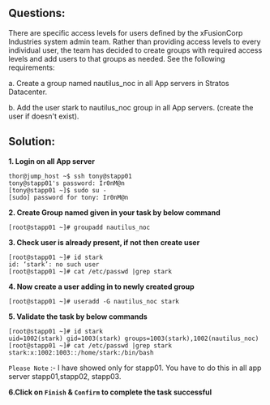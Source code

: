 

## Questions:

There are specific access levels for users defined by the xFusionCorp Industries system admin team. Rather than providing access levels to every individual user, the team has decided to create groups with required access levels and add users to that groups as needed. See the following requirements:


a. Create a group named nautilus_noc in all App servers in Stratos Datacenter.

b. Add the user stark to nautilus_noc group in all App servers. (create the user if doesn't exist).

## Solution:  

**1. Login on  all App server**  

```
thor@jump_host ~$ ssh tony@stapp01
tony@stapp01's password: Ir0nM@n
[tony@stapp01 ~]$ sudo su -
[sudo] password for tony: Ir0nM@n
```


**2. Create Group named given in your task by below command**

`[root@stapp01 ~]# groupadd nautilus_noc`


**3. Check user is already present, if not then create user**

```
[root@stapp01 ~]# id stark
id: ‘stark’: no such user
[root@stapp01 ~]# cat /etc/passwd |grep stark
```

**4. Now create a user  adding in to newly created group**

```[root@stapp01 ~]# useradd -G nautilus_noc stark```


**5.  Validate the task by below commands**

```
[root@stapp01 ~]# id stark
uid=1002(stark) gid=1003(stark) groups=1003(stark),1002(nautilus_noc)
[root@stapp01 ~]# cat /etc/passwd |grep stark
stark:x:1002:1003::/home/stark:/bin/bash
```


`Please Note` :- I have showed only for stapp01. 
You have to do this in all app server stapp01,stapp02, stapp03. 

**6.Click on `Finish` & `Confirm` to complete the task successful**






